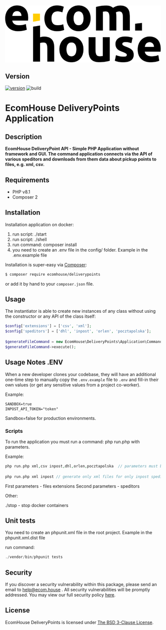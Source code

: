 ![methods][img1]

## Version
[![version](https://img.shields.io/badge/version-1.0.0-green.svg)](https://semver.org)
![build](https://img.shields.io/badge/build-passing-green?labelColor=gray&style=flat)


# EcomHouse DeliveryPoints Application

## Description

**EcomHouse DeliveryPoint API - Simple PHP Application without framework and GUI. 
The command application connects via the API of various speditors and downloads from them data about pickup points to files, e.g. xml, csv.**

## Requirements
- PHP v8.1
- Composer 2

## Installation

Installation application on docker:

1. run script: ./start
2. run script: ./shell
3. run command: composer install
4. you need to create an .env file in the config/ folder. Example in the .env.example file

Installation is super-easy via [Composer](https://getcomposer.org/):

```bash
$ composer require ecomhouse/deliverypoints
```

or add it by hand to your `composer.json` file.

## Usage

The instantiator is able to create new instances of any class without using the constructor or any API of the class
itself:

```php
$config['extensions'] = ['csv', 'xml'];
$config['speditors'] = ['dhl', 'inpost', 'orlen', 'pocztapolska'];

$generateFileCommand = new EcomHouse\DeliveryPoints\Application\Command\GenerateFileCommand($config);
$generateFileCommand->execute();
```

## Usage Notes .ENV

When a new developer clones your codebase, they will have an additional
one-time step to manually copy the `.env.example` file to `.env` and fill-in
their own values (or get any sensitive values from a project co-worker).

Example:
```shell
SANDBOX=true
INPOST_API_TOKEN="token"
```

Sandbox=false for production environments.

### Scripts

To run the application you must run a command: php run.php with parameters.

Example:
```php
php run.php xml,csv inpost,dhl,orlen,pocztapolska  // parameters must be decimals without spaces

php run.php xml inpost // generate only xml files for only inpost speditor
```
First parameters - files extensions
Second parameters - speditors

Other:

./stop - stop docker containers

## Unit tests
You need to create an phpunit.xml file in the root project. Example in the phpunit.xml.dist file

run command: 
```php
./vendor/bin/phpunit tests
```

## Security

If you discover a security vulnerability within this package, please send an email to help@ecom.house . All security vulnerabilities will be promptly addressed. You may view our full security policy [here](./.github/SECURITY.md).

## License

EcomHouse DeliveryPoints is licensed under [The BSD 3-Clause License](LICENSE).

[img1]: .github/logo.svg
